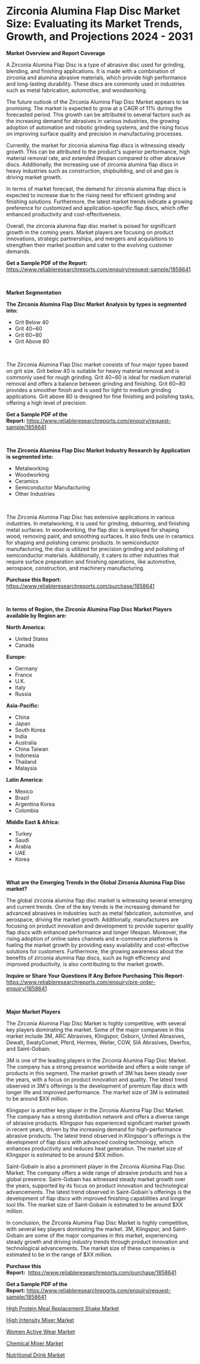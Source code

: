 <p><h1>Zirconia Alumina Flap Disc Market Size: Evaluating its Market Trends, Growth, and Projections 2024 - 2031</h1></p><p><strong>Market Overview and Report Coverage</strong></p>
<p><p>A Zirconia Alumina Flap Disc is a type of abrasive disc used for grinding, blending, and finishing applications. It is made with a combination of zirconia and alumina abrasive materials, which provide high performance and long-lasting durability. These discs are commonly used in industries such as metal fabrication, automotive, and woodworking.</p><p>The future outlook of the Zirconia Alumina Flap Disc Market appears to be promising. The market is expected to grow at a CAGR of 11% during the forecasted period. This growth can be attributed to several factors such as the increasing demand for abrasives in various industries, the growing adoption of automation and robotic grinding systems, and the rising focus on improving surface quality and precision in manufacturing processes.</p><p>Currently, the market for zirconia alumina flap discs is witnessing steady growth. This can be attributed to the product's superior performance, high material removal rate, and extended lifespan compared to other abrasive discs. Additionally, the increasing use of zirconia alumina flap discs in heavy industries such as construction, shipbuilding, and oil and gas is driving market growth.</p><p>In terms of market forecast, the demand for zirconia alumina flap discs is expected to increase due to the rising need for efficient grinding and finishing solutions. Furthermore, the latest market trends indicate a growing preference for customized and application-specific flap discs, which offer enhanced productivity and cost-effectiveness.</p><p>Overall, the zirconia alumina flap disc market is poised for significant growth in the coming years. Market players are focusing on product innovations, strategic partnerships, and mergers and acquisitions to strengthen their market position and cater to the evolving customer demands.</p></p>
<p><strong>Get a Sample PDF of the Report:</strong> <a href="https://www.reliableresearchreports.com/enquiry/request-sample/1858641">https://www.reliableresearchreports.com/enquiry/request-sample/1858641</a></p>
<p>&nbsp;</p>
<p><strong>Market Segmentation</strong></p>
<p><strong>The Zirconia Alumina Flap Disc Market Analysis by types is segmented into:</strong></p>
<p><ul><li>Grit Below 40</li><li>Grit 40~60</li><li>Grit 60~80</li><li>Grit Above 80</li></ul></p>
<p>&nbsp;</p>
<p><p>The Zirconia Alumina Flap Disc market consists of four major types based on grit size. Grit below 40 is suitable for heavy material removal and is commonly used for rough grinding. Grit 40~60 is ideal for medium material removal and offers a balance between grinding and finishing. Grit 60~80 provides a smoother finish and is used for light to medium grinding applications. Grit above 80 is designed for fine finishing and polishing tasks, offering a high level of precision.</p></p>
<p><strong>Get a Sample PDF of the Report:</strong>&nbsp;<a href="https://www.reliableresearchreports.com/enquiry/request-sample/1858641">https://www.reliableresearchreports.com/enquiry/request-sample/1858641</a></p>
<p>&nbsp;</p>
<p><strong>The Zirconia Alumina Flap Disc Market Industry Research by Application is segmented into:</strong></p>
<p><ul><li>Metalworking</li><li>Woodworking</li><li>Ceramics</li><li>Semiconductor Manufacturing</li><li>Other Industries</li></ul></p>
<p>&nbsp;</p>
<p><p>The Zirconia Alumina Flap Disc has extensive applications in various industries. In metalworking, it is used for grinding, deburring, and finishing metal surfaces. In woodworking, the flap disc is employed for shaping wood, removing paint, and smoothing surfaces. It also finds use in ceramics for shaping and polishing ceramic products. In semiconductor manufacturing, the disc is utilized for precision grinding and polishing of semiconductor materials. Additionally, it caters to other industries that require surface preparation and finishing operations, like automotive, aerospace, construction, and machinery manufacturing.</p></p>
<p><strong>Purchase this Report:</strong>&nbsp; <a href="https://www.reliableresearchreports.com/purchase/1858641">https://www.reliableresearchreports.com/purchase/1858641</a></p>
<p>&nbsp;</p>
<p><strong>In terms of Region, the Zirconia Alumina Flap Disc Market Players available by Region are:</strong></p>
<p>
    <p> <strong> North America: </strong>
        <ul>
            <li>United States</li>
            <li>Canada</li>
        </ul>
        </p> 
    <p> <strong> Europe: </strong>
        <ul>
            <li>Germany</li>
            <li>France</li>
            <li>U.K.</li>
            <li>Italy</li>
            <li>Russia</li>
        </ul>
        </p> 
    <p> <strong> Asia-Pacific: </strong>
        <ul>
            <li>China</li>
            <li>Japan</li>
            <li>South Korea</li>
            <li>India</li>
            <li>Australia</li>
            <li>China Taiwan</li>
            <li>Indonesia</li>
            <li>Thailand</li>
            <li>Malaysia</li>
        </ul>
        </p> 
    <p> <strong> Latin America: </strong>
        <ul>
            <li>Mexico</li>
            <li>Brazil</li>
            <li>Argentina Korea</li>
            <li>Colombia</li>
        </ul>
        </p> 
    <p> <strong> Middle East & Africa: </strong>
        <ul>
            <li>Turkey</li>
            <li>Saudi</li>
            <li>Arabia</li>
            <li>UAE</li>
            <li>Korea</li>
        </ul>
    </p>
    </p>
<p>&nbsp;</p>
<p><strong>What are the Emerging Trends in the Global Zirconia Alumina Flap Disc market?</strong></p>
<p><p>The global zirconia alumina flap disc market is witnessing several emerging and current trends. One of the key trends is the increasing demand for advanced abrasives in industries such as metal fabrication, automotive, and aerospace, driving the market growth. Additionally, manufacturers are focusing on product innovation and development to provide superior quality flap discs with enhanced performance and longer lifespan. Moreover, the rising adoption of online sales channels and e-commerce platforms is fueling the market growth by providing easy availability and cost-effective solutions for customers. Furthermore, the growing awareness about the benefits of zirconia alumina flap discs, such as high efficiency and improved productivity, is also contributing to the market growth.</p></p>
<p><strong>Inquire or Share Your Questions If Any Before Purchasing This Report</strong>- <a href="https://www.reliableresearchreports.com/enquiry/pre-order-enquiry/1858641">https://www.reliableresearchreports.com/enquiry/pre-order-enquiry/1858641</a></p>
<p>&nbsp;</p>
<p><strong>Major Market Players</strong></p>
<p><p>The Zirconia Alumina Flap Disc Market is highly competitive, with several key players dominating the market. Some of the major companies in this market include 3M, ARC Abrasives, Klingspor, Osborn, United Abrasives, Dewalt, SwatyComet, Pferd, Hermes, Weiler, CGW, SIA Abrasives, Deerfos, and Saint-Gobain.</p><p>3M is one of the leading players in the Zirconia Alumina Flap Disc Market. The company has a strong presence worldwide and offers a wide range of products in this segment. The market growth of 3M has been steady over the years, with a focus on product innovation and quality. The latest trend observed in 3M's offerings is the development of premium flap discs with longer life and improved performance. The market size of 3M is estimated to be around $XX million.</p><p>Klingspor is another key player in the Zirconia Alumina Flap Disc Market. The company has a strong distribution network and offers a diverse range of abrasive products. Klingspor has experienced significant market growth in recent years, driven by the increasing demand for high-performance abrasive products. The latest trend observed in Klingspor's offerings is the development of flap discs with advanced cooling technology, which enhances productivity and reduces heat generation. The market size of Klingspor is estimated to be around $XX million.</p><p>Saint-Gobain is also a prominent player in the Zirconia Alumina Flap Disc Market. The company offers a wide range of abrasive products and has a global presence. Saint-Gobain has witnessed steady market growth over the years, supported by its focus on product innovation and technological advancements. The latest trend observed in Saint-Gobain's offerings is the development of flap discs with improved finishing capabilities and longer tool life. The market size of Saint-Gobain is estimated to be around $XX million.</p><p>In conclusion, the Zirconia Alumina Flap Disc Market is highly competitive, with several key players dominating the market. 3M, Klingspor, and Saint-Gobain are some of the major companies in this market, experiencing steady growth and driving industry trends through product innovation and technological advancements. The market size of these companies is estimated to be in the range of $XX million.</p></p>
<p><strong>Purchase this Report:</strong>&nbsp;&nbsp;<a href="https://www.reliableresearchreports.com/purchase/1858641">https://www.reliableresearchreports.com/purchase/1858641</a></p>
<p></p>
<p><strong>Get a Sample PDF of the Report:</strong>&nbsp;<a href="https://www.reliableresearchreports.com/enquiry/request-sample/1858641">https://www.reliableresearchreports.com/enquiry/request-sample/1858641</a></p>
<p><p><a href="https://medium.com/@rosethompson73/high-protein-meal-replacement-shake-market-competitive-analysis-market-trends-and-forecast-to-098d23e874e4">High Protein Meal Replacement Shake Market</a></p><p><a href="https://github.com/kholmovskayalyudmila/Market-Research-Report-List-2/blob/main/high-intensity-mixer-market.md">High Intensity Mixer Market</a></p><p><a href="https://medium.com/@rosethompson73/women-active-wear-market-report-reveals-the-latest-trends-and-growth-opportunities-of-this-market-6f8a48227a8b">Women Active Wear Market</a></p><p><a href="https://github.com/zebdakicsin/Market-Research-Report-List-2/blob/main/chemical-mixer-market.md">Chemical Mixer Market</a></p><p><a href="https://medium.com/@rosethompson73/analyzing-nutritional-drink-market-global-industry-perspective-and-forecast-2023-to-2030-8200bd692562">Nutritional Drink Market</a></p></p>